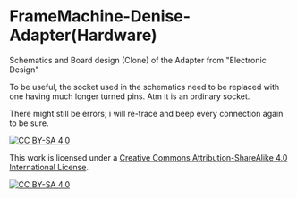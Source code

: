 # FrameMachine-Denise-Adapter(Hardware)
 Schematics and Board design (Clone) of the Adapter from "Electronic Design"

To be useful, the socket used in the schematics need to be replaced with one having much longer turned pins.
Atm it is an ordinary socket.

There might still be errors; 
i will re-trace and beep every connection again to be sure.


[![CC BY-SA 4.0][cc-by-sa-shield]][cc-by-sa]

This work is licensed under a
[Creative Commons Attribution-ShareAlike 4.0 International License][cc-by-sa].

[![CC BY-SA 4.0][cc-by-sa-image]][cc-by-sa]

[cc-by-sa]: http://creativecommons.org/licenses/by-sa/4.0/
[cc-by-sa-image]: https://licensebuttons.net/l/by-sa/4.0/88x31.png
[cc-by-sa-shield]: https://img.shields.io/badge/License-CC%20BY--SA%204.0-lightgrey.svg
